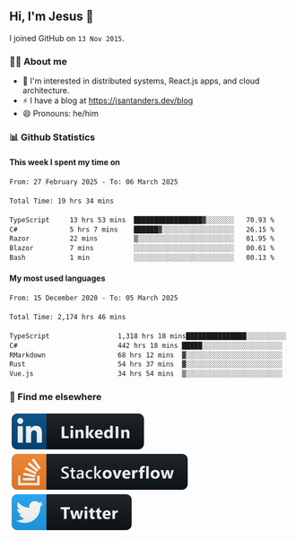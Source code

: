 ## Hi, I'm Jesus 👋

I joined GitHub on `13 Nov 2015`.

<!-- Talking about you -->

### 👨‍💻 About me

- 👦 I'm interested in distributed systems, React.js apps, and cloud architecture.
- ⚡️ I have a blog at <https://jsantanders.dev/blog>
- 😄 Pronouns: he/him

### 📊 Github Statistics

#### This week I spent my time on

<!--START_SECTION:weekly-->

```txt
From: 27 February 2025 - To: 06 March 2025

Total Time: 19 hrs 34 mins

TypeScript     13 hrs 53 mins  █████████████████▓░░░░░░░   70.93 %
C#             5 hrs 7 mins    ██████▓░░░░░░░░░░░░░░░░░░   26.15 %
Razor          22 mins         ▒░░░░░░░░░░░░░░░░░░░░░░░░   01.95 %
Blazor         7 mins          ░░░░░░░░░░░░░░░░░░░░░░░░░   00.61 %
Bash           1 min           ░░░░░░░░░░░░░░░░░░░░░░░░░   00.13 %
```

<!--END_SECTION:weekly-->

#### My most used languages

<!--START_SECTION:alltime-->

```txt
From: 15 December 2020 - To: 05 March 2025

Total Time: 2,174 hrs 46 mins

TypeScript                 1,318 hrs 18 mins███████████████░░░░░░░░░░   60.62 %
C#                         442 hrs 18 mins █████░░░░░░░░░░░░░░░░░░░░   20.34 %
RMarkdown                  68 hrs 12 mins  ▓░░░░░░░░░░░░░░░░░░░░░░░░   03.14 %
Rust                       54 hrs 37 mins  ▓░░░░░░░░░░░░░░░░░░░░░░░░   02.51 %
Vue.js                     34 hrs 54 mins  ▒░░░░░░░░░░░░░░░░░░░░░░░░   01.61 %
```

<!--END_SECTION:alltime-->

### 📢 Find me elsewhere

<p>
  <a target="_blank" href="https://linkedin.com/in/jsantanders">
    <img src="https://github.com/jsantanders/jsantanders/blob/master/img/linkedin.svg" alt="LinkedIn" style="vertical-align:top; margin:4px">
  </a>
  
  <a target="_blank" href="https://stackoverflow.com/users/7318331/jesus-santander">
    <img src="https://github.com/jsantanders/jsantanders/blob/master/img/stackoverflow.svg" alt="StackOverflow" style="vertical-align:top; margin:4px">
  </a>
  
  <a target="_blank" href="http://twitter.com/jsantanders">
    <img src="https://github.com/jsantanders/jsantanders/blob/master/img/twitter.svg" alt="Twitter" style="vertical-align:top; margin:4px">
  </a>
</p>
